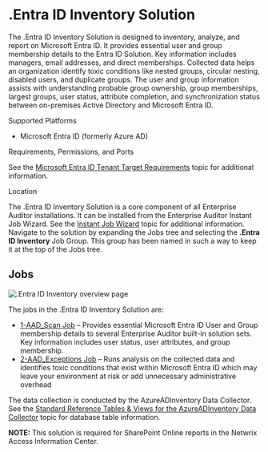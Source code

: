 # .Entra ID Inventory Solution

The .Entra ID Inventory Solution is designed to inventory, analyze, and report on Microsoft Entra
ID. It provides essential user and group membership details to the Entra ID Solution. Key
information includes managers, email addresses, and direct memberships. Collected data helps an
organization identify toxic conditions like nested groups, circular nesting, disabled users, and
duplicate groups. The user and group information assists with understanding probable group
ownership, group memberships, largest groups, user status, attribute completion, and synchronization
status between on-premises Active Directory and Microsoft Entra ID.

Supported Platforms

- Microsoft Entra ID (formerly Azure AD)

Requirements, Permissions, and Ports

See the
[Microsoft Entra ID Tenant Target Requirements](/docs/accessanalyzer/11.6/config/entraid/overview.md)
topic for additional information.

Location

The .Entra ID Inventory Solution is a core component of all Enterprise Auditor installations. It can
be installed from the Enterprise Auditor Instant Job Wizard. See the
[Instant Job Wizard](/docs/accessanalyzer/11.6/accessanalyzer/admin/jobs/instantjobs/overview.md)
topic for additional information. Navigate to the solution by expanding the Jobs tree and selecting
the **.Entra ID Inventory** Job Group. This group has been named in such a way to keep it at the top
of the Jobs tree.

## Jobs

![.Entra ID Inventory overview page](/img/versioned_docs/accessanalyzer_11.6/accessanalyzer/admin/runninginstances/overviewpage.webp)

The jobs in the .Entra ID Inventory Solution are:

- [1-AAD_Scan Job](/docs/accessanalyzer/11.6/accessanalyzer/solutions/entraidinventory/1-aad_scan.md)
  – Provides essential Microsoft Entra ID User and Group membership details to several Enterprise
  Auditor built-in solution sets. Key information includes user status, user attributes, and group
  membership.
- [2-AAD_Exceptions Job](/docs/accessanalyzer/11.6/accessanalyzer/solutions/entraidinventory/2-aad_exceptions.md)
  – Runs analysis on the collected data and identifies toxic conditions that exist within Microsoft
  Entra ID which may leave your environment at risk or add unnecessary administrative overhead

The data collection is conducted by the AzureADInventory Data Collector. See the
[Standard Reference Tables & Views for the AzureADInventory Data Collector](/docs/accessanalyzer/11.6/accessanalyzer/admin/datacollector/azureadinventory/standardtables.md)
topic for database table information.

**NOTE:** This solution is required for SharePoint Online reports in the Netwrix Access Information
Center.
